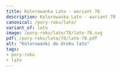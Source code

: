 ```yaml
---
title: Kolorowanka Lato - wariant 78
description: Kolorowanka Lato - wariant 78
canonical: /pory-roku/lato/
variant_of: lato
image: /pory-roku/lato/78/lato-78.svg
pdf: /pory-roku/lato/78/lato-78.pdf
alt: "Kolorowanki do druku lato"
tags:
- pory-roku
- lato
---
```

